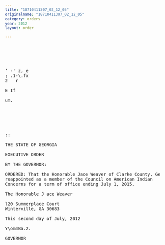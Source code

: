 ```yaml
---
title: "18710411307_02_12_05"
originalname: "18710411307_02_12_05"
category: orders
year: 2012
layout: order

---
```

<pre>
    

  
   

’ -' z, e
; .1-\.fx 
2   r

E If

um. 

     
 
  
 

::

THE STATE OF GEORGIA

EXECUTIVE ORDER

BY THE GOVERNOR:

ORDERED: That the Honorable Jace Weaver of Clarke County, Georgia, is
reappointed as a member of the Council on American Indian
Concerns for a term of office ending July 1, 2015.

The Honorable J ace Weaver

l20 Summerplace Court
Winterville, GA 30683

This second day of July, 2012

Y\ommBa.2.

GOVERNOR

</pre>
